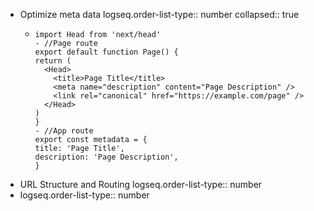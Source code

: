 - Optimize meta data
  logseq.order-list-type:: number
  collapsed:: true
	- ```
	  import Head from 'next/head'
	  - //Page route
	  export default function Page() {
	  return (
	    <Head>
	      <title>Page Title</title>
	      <meta name="description" content="Page Description" />
	      <link rel="canonical" href="https://example.com/page" />
	    </Head>
	  )
	  }
	  - //App route
	  export const metadata = {
	  title: 'Page Title',
	  description: 'Page Description',
	  }
	  ```
- URL Structure and Routing
  logseq.order-list-type:: number
- logseq.order-list-type:: number
